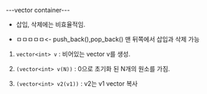 ---vector container---
  
  - 삽입, 삭제에는 비효율적임.
  
  - ㅁㅁㅁㅁㅁ<- push_back(),pop_back() 맨 뒤쪽에서 삽입과 삭제 가능
  
 1. ```vector<int> v```
         : 비어있는 vector v를 생성.
  
 2. ```(vector<int> v(N))```
         : 0으로 초기화 된 N개의 원소를 가짐.
  
 3. ```(vector<int> v2(v1))```
         : v2는 v1 vector 복사
